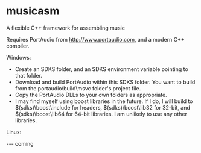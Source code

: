 # musicasm
A flexible C++ framework for assembling music

Requires PortAudio from http://www.portaudio.com, and a modern C++ compiler.


Windows:

* Create an SDKS folder, and an SDKS environment variable pointing to that folder.
* Download and build PortAudio within this SDKS folder.  You want to build from the
  portaudio\build\msvc folder's project file.
* Copy the PortAudio DLLs to your own folders as appropriate.
* I may find myself using boost libraries in the future.  If I do, I will build to
  $(sdks)\boost\include for headers, $(sdks)\boost\lib32 for 32-bit, and
  $(sdks)\boost\lib64 for 64-bit libraries.  I am unlikely to use any other libraries.

Linux:

 --- coming

